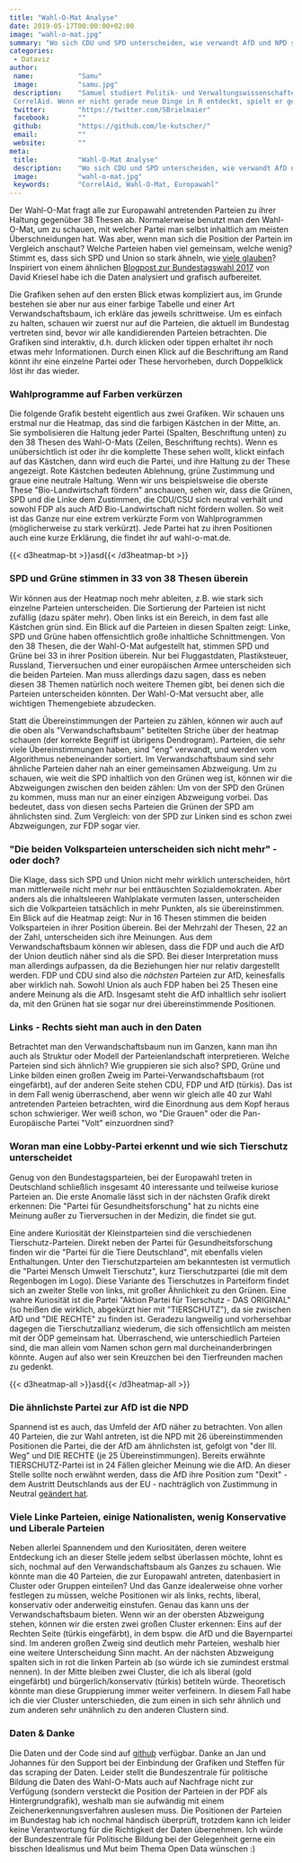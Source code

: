 ```yaml
---
title: "Wahl-O-Mat Analyse"
date: 2019-05-17T00:00:00+02:00
image: "wahl-o-mat.jpg"
summary: "Wo sich CDU und SPD unterscheiden, wie verwandt AfD und NPD sind und wie man eine Lobby-Partei erkennt"
categories:       
 - Dataviz
author: 
 name:           "Samu"
 image:          "samu.jpg"
 description:    "Samuel studiert Politik- und Verwaltungswissenschaften in Konstanz und ist seit einer ganzen Weile bei 
 CorrelAid. Wenn er nicht gerade neue Dinge in R entdeckt, spielt er gerne Gitarre oder ist draußen unterwegs."
 twitter:        "https://twitter.com/SBrielmaier"
 facebook:       ""
 github:         "https://github.com/le-kutscher/"
 email:          ""
 website:        ""
meta:
 title:          "Wahl-O-Mat Analyse"
 description:    "Wo sich CDU und SPD unterscheiden, wie verwandt AfD und NPD sind und wie man eine Lobby-Partei erkennt"
 image:          "wahl-o-mat.jpg"
 keywords:       "CorrelAid, Wahl-O-Mat, Europawahl"
---
```



Der Wahl-O-Mat fragt alle zur Europawahl antretenden Parteien zu ihrer Haltung gegenüber 38 Thesen ab. Normalerweise benutzt man den Wahl-O-Mat, um zu schauen, mit welcher Partei man selbst inhaltlich am meisten Überschneidungen hat. Was aber, wenn man sich die Position der Partein im Vergleich anschaut? Welche Parteien haben viel gemeinsam, welche wenig? Stimmt es, dass sich SPD und Union so stark ähneln, wie <a href="https://www.spiegel.de/politik/ausland/europawahl-waehler-von-union-und-spd-sehen-laut-umfrage-kaum-unterschiede-a-1267328.html">viele glauben</a>?
Inspiriert von einem ähnlichen  <a href="http://www.dkriesel.com/blog/2017/0904_wahl-o-mat-auswertung_teil_2_thesen-_und_parteienverwandtschaften">Blogpost zur Bundestagswahl 2017</a> von David Kriesel habe ich die Daten analysiert und grafisch aufbereitet. 

Die Grafiken sehen auf den ersten Blick etwas kompliziert aus, im Grunde bestehen sie aber nur aus einer farbige Tabelle und einer Art Verwandschaftsbaum, ich erkläre das jeweils schrittweise. Um es einfach zu halten, schauen wir zuerst nur auf die Parteien, die aktuell im Bundestag vertreten sind, bevor wir alle kandidierenden Parteien betrachten. Die Grafiken sind interaktiv, d.h. durch klicken oder tippen erhaltet ihr noch etwas mehr Informationen. Durch einen Klick auf die Beschriftung am Rand könnt ihr eine einzelne Partei oder These hervorheben, durch Doppelklick löst ihr das wieder. 



### Wahlprogramme auf Farben verkürzen
Die folgende Grafik besteht eigentlich aus zwei Grafiken. Wir schauen uns erstmal nur die Heatmap, das sind die farbigen Kästchen in der Mitte, an. Sie symbolisieren die Haltung jeder Partei (Spalten, Beschriftung unten) zu den 38 Thesen des Wahl-O-Mats (Zeilen, Beschriftung rechts). Wenn es unübersichtlich ist oder ihr die komplette These sehen wollt, klickt einfach auf das Kästchen, dann wird euch die Partei, und ihre Haltung zu der These angezeigt. Rote Kästchen bedeuten Ablehnung, grüne Zustimmung und graue eine neutrale Haltung. Wenn wir uns beispielsweise die oberste These "Bio-Landwirtschaft fördern" anschauen, sehen wir, dass die Grünen, SPD und die Linke dem Zustimmen, die CDU/CSU sich neutral verhält und sowohl FDP als auch AfD Bio-Landwirtschaft nicht fördern wollen. So weit ist das Ganze nur eine extrem verkürzte Form von Wahlprogrammen (möglicherweise zu stark verkürzt). Jede Partei hat zu ihren Positionen auch eine kurze Erklärung, die findet ihr auf wahl-o-mat.de.
 
 
 {{< d3heatmap-bt >}}asd{{< /d3heatmap-bt >}}
 
### SPD und Grüne stimmen in 33 von 38 Thesen überein
Wir können aus der Heatmap noch mehr ableiten, z.B. wie stark sich einzelne Parteien unterscheiden. Die Sortierung der Parteien ist nicht zufällig (dazu später mehr). Oben links ist ein Bereich, in dem fast alle Kästchen grün sind. Ein Blick auf die Parteien in diesen Spalten zeigt: Linke, SPD und Grüne haben offensichtlich große inhaltliche Schnittmengen. Von den 38 Thesen, die der Wahl-O-Mat aufgestellt hat, stimmen SPD und Grüne bei 33 in ihrer Position überein. Nur bei Fluggastdaten, Plastiksteuer, Russland, Tierversuchen und einer europäischen Armee unterscheiden sich die beiden Parteien. Man muss allerdings dazu sagen, dass es neben diesen 38 Themen natürlich noch weitere Themen gibt, bei denen sich die Parteien unterscheiden könnten. Der Wahl-O-Mat versucht aber, alle wichtigen Themengebiete abzudecken.  

Statt die Übereinstimmungen der Parteien zu zählen, können wir auch auf die oben als "Verwandschaftsbaum" betitelten Striche über der heatmap schauen (der korrekte Begriff ist übrigens Dendrogram). Parteien, die sehr viele Übereinstimmungen haben, sind "eng" verwandt, und werden vom Algorithmus nebeneinander sortiert. Im Verwandschaftsbaum sind sehr ähnliche Parteien daher nah an einer gemeinsamen Abzweigung. Um zu schauen, wie weit die SPD inhaltlich von den Grünen weg ist, können wir die Abzweigungen zwischen den beiden zählen: Um von der SPD den Grünen zu kommen, muss man nur an einer einzigen Abzweigung vorbei. Das bedeutet, dass von diesen sechs Parteien die Grünen der SPD am ähnlichsten sind. Zum Vergleich: von der SPD zur Linken sind es schon zwei Abzweigungen, zur FDP sogar vier. 

### "Die beiden Volksparteien unterscheiden sich nicht mehr" - oder doch?
Die Klage, dass sich SPD und Union nicht mehr wirklich unterscheiden, hört man mittlerweile nicht mehr nur bei enttäuschten Sozialdemokraten. Aber anders als die inhaltsleeren Wahlplakate vermuten lassen, unterscheiden sich die Volkparteien tatsächlich in mehr Punkten, als sie übereinstimmen. 
Ein Blick auf die Heatmap zeigt: Nur in 16 Thesen stimmen die beiden Volksparteien in ihrer Position überein. Bei der Mehrzahl der Thesen, 22 an der Zahl, unterscheiden sich ihre Meinungen. Aus dem Verwandschaftsbaum können wir ablesen, dass die FDP und auch die AfD der Union deutlich näher sind als die SPD. Bei dieser Interpretation muss man allerdings aufpassen, da die Beziehungen hier nur relativ dargestellt werden. FDP und CDU sind also die <i>nächsten</i> Parteien zur AfD, keinesfalls aber wirklich nah. Sowohl Union als auch FDP haben bei 25 Thesen eine andere Meinung als die AfD. Insgesamt steht die AfD inhaltlich sehr isoliert da, mit den Grünen hat sie sogar nur drei übereinstimmende Positionen. 

### Links - Rechts sieht man auch in den Daten
Betrachtet man den Verwandschaftsbaum nun im Ganzen, kann man ihn auch als Struktur oder Modell der Parteienlandschaft interpretieren. Welche Parteien sind sich ähnlich? Wie gruppieren sie sich also? SPD, Grüne und Linke bilden einen großen Zweig im Partei-Verwandschaftsbaum (rot eingefärbt), auf der anderen Seite stehen CDU, FDP und AfD (türkis). Das ist in dem Fall wenig überraschend, aber wenn wir gleich alle 40 zur Wahl antretenden Parteien betrachten, wird die Einordnung aus dem Kopf heraus schon schwieriger. Wer weiß schon, wo "Die Grauen" oder die Pan-Europäische Partei "Volt" einzuordnen sind? 

### Woran man eine Lobby-Partei erkennt und wie sich Tierschutz unterscheidet
Genug von den Bundestagsparteien, bei der Europawahl treten in Deutschland schließlich insgesamt 40 interessante und teilweise kuriose Parteien an. Die erste Anomalie lässt sich in der nächsten Grafik direkt erkennen: Die "Partei für Gesundheitsforschung" hat zu nichts eine Meinung außer zu Tierversuchen in der Medizin, die findet sie gut. 

Eine andere Kuriosität der Kleinstparteien sind die verschiedenen Tierschutz-Parteien. Direkt neben der Partei für Gesundheitsforschung finden wir die "Partei für die Tiere Deutschland", mit ebenfalls vielen Enthaltungen. Unter den Tierschutzparteien am bekanntesten ist vermutlich die "Partei Mensch Umwelt Tierschutz", kurz Tierschutzpartei (die mit dem Regenbogen im Logo). Diese Variante des Tierschutzes in Parteiform findet sich an zweiter Stelle von links, mit großer Ähnlichkeit zu den Grünen. 
Eine wahre Kuriosität ist die Partei "Aktion Partei für Tierschutz - DAS ORIGINAL" (so heißen die wirklich, abgekürzt hier mit "TIERSCHUTZ"), da sie zwischen AfD und "DIE RECHTE" zu finden ist. Geradezu langweilig und vorhersehbar dagegen die Tierschutzallianz wiederum, die sich offensichtlich am meisten mit der ÖDP gemeinsam hat. Überraschend, wie unterschiedlich Parteien sind, die man allein vom Namen schon gern mal durcheinanderbringen könnte. Augen auf also wer sein Kreuzchen bei den Tierfreunden machen zu gedenkt.

 {{< d3heatmap-all >}}asd{{< /d3heatmap-all >}}
 
### Die ähnlichste Partei zur AfD ist die NPD
 Spannend ist es auch, das Umfeld der AfD näher zu betrachten. Von allen 40 Parteien, die zur Wahl antreten, ist die NPD mit 26 übereinstimmenden Positionen die Partei, die der AfD am ähnlichsten ist, gefolgt von "der III. Weg" und DIE RECHTE (je 25 Übereinstimmungen). Bereits erwähnte TIERSCHUTZ-Partei ist in 24 Fällen gleicher Meinung wie die AfD. An dieser Stelle sollte noch erwähnt werden, dass die AfD ihre Position zum "Dexit" - dem Austritt Deutschlands aus der EU - nachträglich von Zustimmung in Neutral <a href="https://www.merkur.de/politik/europawahl-2019-afd-aendert-weitreichende-wahl-o-mat-aussage-zr-12278012.html">geändert hat</a>. 
 
### Viele Linke Parteien, einige Nationalisten, wenig Konservative und Liberale Parteien
 Neben allerlei Spannendem und den Kuriositäten, deren weitere Entdeckung ich an dieser Stelle jedem selbst überlassen möchte, lohnt es sich, nochmal auf den Verwandschaftsbaum als Ganzes zu schauen. Wie könnte man die 40 Parteien, die zur Europawahl antreten, datenbasiert in Cluster oder Gruppen einteilen? Und das Ganze idealerweise ohne vorher festlegen zu müssen, welche Positionen wir als links, rechts, liberal, konservativ oder anderweitig einstufen. Genau das kann uns der Verwandschaftsbaum bieten. Wenn wir an der obersten Abzweigung stehen, können wir die ersten zwei großen Cluster erkennen: Eins auf der Rechten Seite (türkis eingefärbt), in dem bspw. die AfD und die Bayernpartei sind. Im anderen großen Zweig sind deutlich mehr Parteien, weshalb hier eine weitere Unterscheidung Sinn macht. An der nächsten Abzweigung spalten sich in rot die linken Partein ab (so würde ich sie zumindest erstmal nennen). In der Mitte bleiben zwei Cluster, die ich als liberal (gold eingefärbt) und bürgerlich/konservativ (türkis) betiteln würde. Theoretisch könnte man diese Gruppierung immer weiter verfeinern. In diesem Fall habe ich die vier Cluster unterschieden, die zum einen in sich sehr ähnlich und zum anderen sehr unähnlich zu den anderen Clustern sind.
 
### Daten & Danke
 Die Daten und der Code sind auf <a href="https://github.com/le-kutscher/Wahl-O-Mat-Europawahl">github</a> verfügbar. 
 Danke an Jan und Johannes für den Support bei der Einbindung der Grafiken und Steffen für das scraping der Daten. Leider stellt die Bundeszentrale für politische Bildung die Daten des Wahl-O-Mats auch auf Nachfrage nicht zur Verfügung (sondern versteckt die Position der Parteien in der PDF als Hintergrundgrafik), weshalb man sie aufwändig mit einem Zeichenerkennungsverfahren auslesen muss. Die Positionen der Parteien im Bundestag hab ich nochmal händisch überprüft, trotzdem kann ich leider keine Verantwortung für die Richtigkeit der Daten übernehmen. Ich würde der Bundeszentrale für Politische Bildung bei der Gelegenheit gerne ein bisschen Idealismus und Mut beim Thema Open Data wünschen :)
